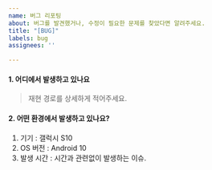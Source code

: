 ```yaml
---
name: 버그 리포팅
about: 버그를 발견했거나, 수정이 필요한 문제를 찾았다면 알려주세요.
title: "[BUG]"
labels: bug
assignees: ''

---
```


#### 1. 어디에서 발생하고 있나요
> 재현 경로를 상세하게 적어주세요.


#### 2. 어떤 환경에서 발생하고 있나요?
1. 기기 : 갤럭시 S10
2. OS 버전 : Android 10
3. 발생 시간 : 시간과 관련없이 발생하는 이슈.
